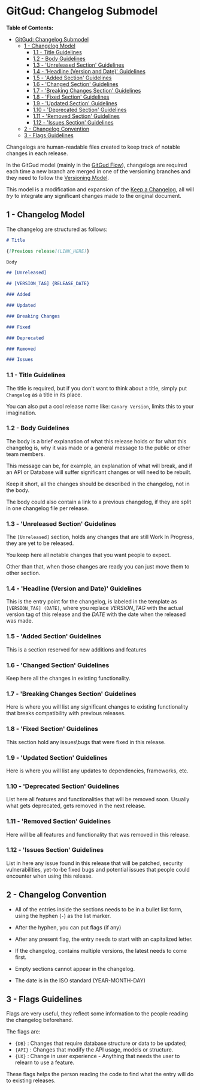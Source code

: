 # GitGud: Changelog Submodel

**Table of Contents:**

* [GitGud: Changelog Submodel](#gitgud-changelog-submodel)
	* [1 - Changelog Model](#1---changelog-model)
		* [1.1 - Title Guidelines](#11---title-guidelines)
		* [1.2 - Body Guidelines](#12---body-guidelines)
		* [1.3 - 'Unreleased Section' Guidelines](#13---unreleased-section-guidelines)
		* [1.4 - 'Headline (Version and Date)' Guidelines](#14---headline-version-and-date-guidelines)
		* [1.5 - 'Added Section' Guidelines](#15---added-section-guidelines)
		* [1.6 - 'Changed Section' Guidelines](#16---changed-section-guidelines)
		* [1.7 - 'Breaking Changes Section' Guidelines](#17---breaking-changes-section-guidelines)
		* [1.8 - 'Fixed Section' Guidelines](#18---fixed-section-guidelines)
		* [1.9 - 'Updated Section' Guidelines](#19---updated-section-guidelines)
		* [1.10 - 'Deprecated Section' Guidelines](#110---deprecated-section-guidelines)
		* [1.11 - 'Removed Section' Guidelines](#111---removed-section-guidelines)
		* [1.12 - 'Issues Section' Guidelines](#112---issues-section-guidelines)
	* [2 - Changelog Convention](#2---changelog-convention)
	* [3 - Flags Guidelines](#3---flags-guidelines)

Changelogs are human-readable files created to keep track of notable changes in each release.

In the GitGud model (mainly in the [GitGud Flow](../Flow/GitGud_Flow.md)), changelogs are required each time a new branch are merged in one of the versioning branches and they need to follow the [Versioning Model](Versioning_Guide.md).

This model is a modification and expansion of the [Keep a Changelog](keepachangelog.com/), all will *try* to integrate any significant changes made to the original document.

## 1 - Changelog Model

The changelog are structured as follows:

```Markdown
# Title

{[Previous release](LINK_HERE)}

Body

## [Unreleased]

## [VERSION_TAG] {RELEASE_DATE}

### Added

### Updated

### Breaking Changes

### Fixed

### Deprecated

### Removed

### Issues
```

### 1.1 - Title Guidelines

The title is required, but if you don't want to think about a title, simply put `Changelog` as a title in its place.

You can also put a cool release name like: `Canary Version`, limits this to your imagination.

### 1.2 - Body Guidelines

The body is a brief explanation of what this release holds or for what this changelog is, why it was made or a general message to the public or other team members.

This message can be, for example, an explanation of what will break, and if an API or Database will suffer significant changes or will need to be rebuilt.


Keep it short, all the changes should be described in the changelog, not in the body.

The body could also contain a link to a previous changelog, if they are split in one changelog file per release.

### 1.3 - 'Unreleased Section' Guidelines

The `[Unreleased]` section, holds any changes that are still Work In Progress, they are yet to be released.

You keep here all notable changes that you want people to expect.

Other than that, when those changes are ready you can just move them to other section.

### 1.4 - 'Headline (Version and Date)' Guidelines

This is the entry point for the changelog, is labeled in the template as `[VERSION_TAG] (DATE)`, where you replace *VERSION_TAG* with the actual version tag of this release and the *DATE* with the date when the released was made.

### 1.5 - 'Added Section' Guidelines

This is a section reserved for new additions and features

### 1.6 - 'Changed Section' Guidelines

Keep here all the changes in existing functionality.

### 1.7 - 'Breaking Changes Section' Guidelines

Here is where you will list any significant changes to existing functionality that breaks compatibility with previous releases.

### 1.8 - 'Fixed Section' Guidelines

This section hold any issues\bugs that were fixed in this release.

### 1.9 - 'Updated Section' Guidelines

Here is where you will list any updates to dependencies, frameworks, etc.

### 1.10 - 'Deprecated Section' Guidelines

List here all features and functionalities that will be removed soon. Usually what gets deprecated, gets removed in the next release.

### 1.11 - 'Removed Section' Guidelines

Here will be all features and functionality that was removed in this release.

### 1.12 - 'Issues Section' Guidelines

List in here any issue found in this release that will be patched, security vulnerabilities, yet-to-be fixed bugs and potential issues that people could encounter when using this release.

## 2 - Changelog Convention

- All of the entries inside the sections needs to be in a bullet list form, using the hyphen (`-`) as the list marker.

- After the hyphen, you can put flags (if any)

- After any present flag, the entry needs to start with an capitalized letter.

- If the changelog, contains multiple versions, the latest needs to come first.

- Empty sections cannot appear in the changelog.

- The date is in the ISO standard (YEAR-MONTH-DAY)

## 3 - Flags Guidelines

Flags are very useful, they reflect some information to the people reading the changelog beforehand.

The flags are:

- `{DB}` : Changes that require database structure or data to be updated;
- `{API}` : Changes that modify the API usage, models or structure.
- `{UX}` : Change in user experience - Anything that needs the user to relearn to use a feature.

These flags helps the person reading the code to find what the entry will do to existing releases.
